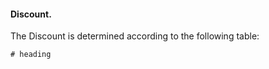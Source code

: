 #### Discount.

The Discount is determined according to the following table:
```<list/>
# heading
```
